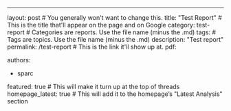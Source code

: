 ---
layout: post # You generally won't want to change this.
title: "Test Report" # This is the title that'll appear on the page and on Google
category: test-report # Categories are reports. Use the file name (minus the .md)
tags: # Tags are topics. Use the file name (minus the .md)
description: "Test report"
permalink: /test-report # This is the link it'll show up at.
pdf: 

authors: 
  - sparc

featured: true # This will make it turn up at the top of threads
homepage_latest: true # This will add it to the homepage’s "Latest Analysis" section 
